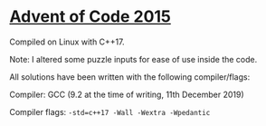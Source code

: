 # [Advent of Code 2015](https://adventofcode.com/2015)

Compiled on Linux with C++17.

Note: I altered some puzzle inputs for ease of use inside the code.

All solutions have been written with the following compiler/flags:

Compiler: GCC (9.2 at the time of writing, 11th December 2019)

Compiler flags: `-std=c++17 -Wall -Wextra -Wpedantic`
